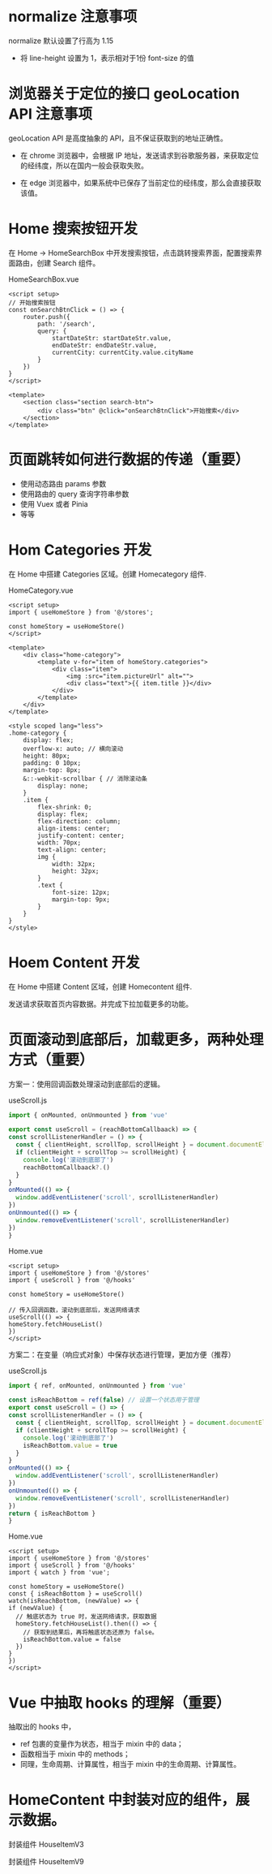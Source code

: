 # normalize 注意事项

normalize 默认设置了行高为 1.15

- 将 line-height 设置为 1，表示相对于1份 font-size 的值

# 浏览器关于定位的接口 geoLocation API 注意事项

geoLocation API 是高度抽象的 API，且不保证获取到的地址正确性。

- 在 chrome 浏览器中，会根据 IP 地址，发送请求到谷歌服务器，来获取定位的经纬度，所以在国内一般会获取失败。

- 在 edge 浏览器中，如果系统中已保存了当前定位的经纬度，那么会直接获取该值。

# Home 搜索按钮开发

在 Home -> HomeSearchBox 中开发搜索按钮，点击跳转搜索界面，配置搜索界面路由，创建 Search 组件。

HomeSearchBox.vue

```vue
<script setup>
// 开始搜索按钮
const onSearchBtnClick = () => {
	router.push({
		path: '/search',
		query: {
			startDateStr: startDateStr.value,
			endDateStr: endDateStr.value,
			currentCity: currentCity.value.cityName
		}
	})
}
</script>

<template>
	<section class="section search-btn">
		<div class="btn" @click="onSearchBtnClick">开始搜索</div>
	</section>
</template>
```

#  页面跳转如何进行数据的传递（重要）

* 使用动态路由 params 参数
* 使用路由的 query 查询字符串参数
* 使用 Vuex 或者 Pinia
* 等等

# Hom Categories 开发

在 Home 中搭建 Categories 区域。创建 Homecategory 组件.

HomeCategory.vue

```vue
<script setup>
import { useHomeStore } from '@/stores';

const homeStory = useHomeStore()
</script>

<template>
	<div class="home-category">
		<template v-for="item of homeStory.categories">
			<div class="item">
				<img :src="item.pictureUrl" alt="">
				<div class="text">{{ item.title }}</div>
			</div>
		</template>
	</div>
</template>

<style scoped lang="less">
.home-category {
	display: flex;
	overflow-x: auto; // 横向滚动
	height: 80px;
	padding: 0 10px;
	margin-top: 8px;
	&::-webkit-scrollbar { // 消除滚动条
		display: none;
	}
	.item {
		flex-shrink: 0;
		display: flex;
		flex-direction: column;
		align-items: center;
		justify-content: center;
		width: 70px;
		text-align: center;
		img {
			width: 32px;
			height: 32px;
		}
		.text {
			font-size: 12px;
			margin-top: 9px;
		}
	}
}
</style>
```

# Hoem Content 开发

在 Home 中搭建 Content 区域，创建 Homecontent 组件.

发送请求获取首页内容数据。并完成下拉加载更多的功能。

# 页面滚动到底部后，加载更多，两种处理方式（重要）

方案一：使用回调函数处理滚动到底部后的逻辑。

useScroll.js

  ```js
import { onMounted, onUnmounted } from 'vue'

export const useScroll = (reachBottomCallbaack) => {
  const scrollListenerHandler = () => {
    const { clientHeight, scrollTop, scrollHeight } = document.documentElement
    if (clientHeight + scrollTop >= scrollHeight) {
      console.log('滚动到底部了')
      reachBottomCallbaack?.()
    }
  }
  onMounted(() => {
    window.addEventListener('scroll', scrollListenerHandler)
  })
  onUnmounted(() => {
    window.removeEventListener('scroll', scrollListenerHandler)
  })
}
  ```

Home.vue

  ```vue
<script setup>
import { useHomeStore } from '@/stores'
import { useScroll } from '@/hooks'

const homeStory = useHomeStore()

// 传入回调函数，滚动到底部后，发送网络请求
useScroll(() => {
  homeStory.fetchHouseList()
})
</script>
  ```

方案二：在变量（响应式对象）中保存状态进行管理，更加方便（推荐）

useScroll.js

  ```js
import { ref, onMounted, onUnmounted } from 'vue'

const isReachBottom = ref(false) // 设置一个状态用于管理
export const useScroll = () => {
  const scrollListenerHandler = () => {
    const { clientHeight, scrollTop, scrollHeight } = document.documentElement
    if (clientHeight + scrollTop >= scrollHeight) {
      console.log('滚动到底部了')
      isReachBottom.value = true
    }
  }
  onMounted(() => {
    window.addEventListener('scroll', scrollListenerHandler)
  })
  onUnmounted(() => {
    window.removeEventListener('scroll', scrollListenerHandler)
  })
  return { isReachBottom }
}
  ```

  Home.vue

  ```vue
<script setup>
import { useHomeStore } from '@/stores'
import { useScroll } from '@/hooks'
import { watch } from 'vue';

const homeStory = useHomeStore()
const { isReachBottom } = useScroll()
watch(isReachBottom, (newValue) => {
  if (newValue) {
    // 触底状态为 true 时，发送网络请求，获取数据
    homeStory.fetchHouseList().then(() => {
      // 获取到结果后，再将触底状态还原为 false。
      isReachBottom.value = false
    })
  }
})
</script>
  ```

# Vue 中抽取 hooks 的理解（重要）

抽取出的 hooks 中，

- ref 包裹的变量作为状态，相当于 mixin 中的 data；
- 函数相当于 mixin 中的 methods；
- 同理，生命周期、计算属性，相当于 mixin 中的生命周期、计算属性。

# HomeContent 中封装对应的组件，展示数据。

封装组件 HouseItemV3

封装组件 HouseItemV9
